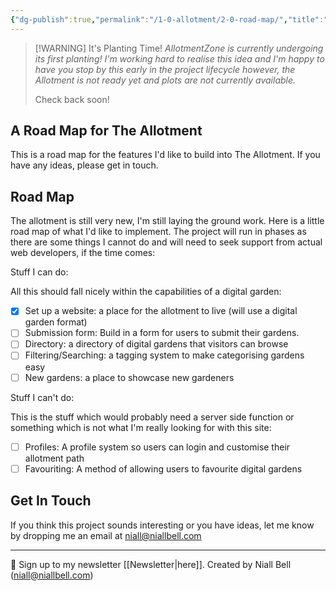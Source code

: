 ```yaml
---
{"dg-publish":true,"permalink":"/1-0-allotment/2-0-road-map/","title":"🚗 Road Map","contentClasses":"cards cards-cols-3 cards-cover cards-cover-no-border cards-title-hide-icons","noteIcon":null,"created":"2024-11-05T21:19:11.554+00:00","updated":"2024-12-31T12:23:37.242+00:00"}
---
```


> [!WARNING] It's Planting Time!
> *AllotmentZone is currently undergoing its first planting! I'm working hard to realise this idea and I'm happy to have you stop by this early in the project lifecycle however, the Allotment is not ready yet and plots are not currently available.* 
> 
> Check back soon!

## A Road Map for The Allotment

This is a road map for the features I'd like to build into The Allotment. If you have any ideas, please get in touch.

## Road Map

The allotment is still very new, I'm still laying the ground work. Here is a little road map of what I'd like to implement. The project will run in phases as there are some things I cannot do and will need to seek support from actual web developers, if the time comes:

Stuff I can do:

All this should fall nicely within the capabilities of a digital garden:

- [x] Set up a website: a place for the allotment to live (will use a digital garden format) 
- [ ] Submission form: Build in a form for users to submit their gardens.
- [ ] Directory: a directory of digital gardens that visitors can browse
- [ ] Filtering/Searching: a tagging system to make categorising gardens easy
- [ ] New gardens: a place to showcase new gardeners

Stuff I can't do:

This is the stuff which would probably need a server side function or something which is not what I'm really looking for with this site:

- [ ] Profiles: A profile system so users can login and customise their allotment path
- [ ] Favouriting: A method of allowing users to favourite digital gardens

## Get In Touch

If you think this project sounds interesting or you have ideas, let me know by dropping me an email at niall@niallbell.com

---
📧 Sign up to my newsletter [[Newsletter\|here]].
Created by Niall Bell (niall@niallbell.com)

